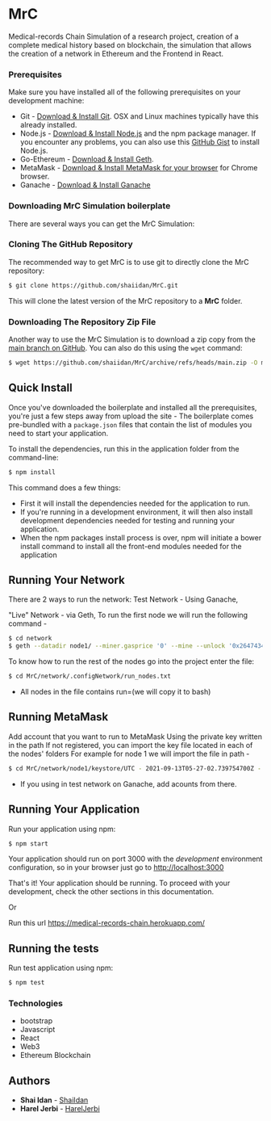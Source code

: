 # MrC
Medical-records Chain
Simulation of a research project, 
creation of a complete medical history based on blockchain, the simulation that allows the creation of a network in Ethereum and the Frontend in React.

### Prerequisites
Make sure you have installed all of the following prerequisites on your development machine:
* Git - [Download & Install Git](https://git-scm.com/downloads). OSX and Linux machines typically have this already installed.
* Node.js - [Download & Install Node.js](https://nodejs.org/en/download/) and the npm package manager. If you encounter any  problems, you can also use this [GitHub Gist](https://gist.github.com/isaacs/579814) to install Node.js.
* Go-Ethereum - [Download & Install Geth](https://geth.ethereum.org/downloads/).
* MetaMask - [Download & Install MetaMask for your browser](https://metamask.io/download) for Chrome browser.
* Ganache - [Download & Install Ganache](https://www.trufflesuite.com/ganache)


### Downloading MrC Simulation boilerplate

There are several ways you can get the MrC Simulation:

### Cloning The GitHub Repository
The recommended way to get MrC is to use git to directly clone the MrC repository:

```bash
$ git clone https://github.com/shaiidan/MrC.git
```

This will clone the latest version of the MrC repository to a **MrC** folder.

### Downloading The Repository Zip File
Another way to use the MrC Simulation is to download a zip copy from the [main branch on GitHub](https://github.com/shaiidan/MrC/archive/refs/heads/main.zip). You can also do this using the `wget` command:

```bash
$ wget https://github.com/shaiidan/MrC/archive/refs/heads/main.zip -O mrc.zip; unzip mrc.zip; rm mrc.zip
```

## Quick Install

Once you've downloaded the boilerplate and installed all the prerequisites, you're just a few steps away from upload the site - 
The boilerplate comes pre-bundled with a `package.json` files that contain the list of modules you need to start your application.

To install the dependencies, run this in the application folder from the command-line:

```bash
$ npm install
```

This command does a few things:
* First it will install the dependencies needed for the application to run.
* If you're running in a development environment, it will then also install development dependencies needed for testing and running your application.
* When the npm packages install process is over, npm will initiate a bower install command to install all the front-end modules needed for the application

## Running Your Network

There are 2 ways to run the network:
Test Network - Using Ganache,

"Live" Network - via Geth,
To run the first node we will run the following command -

```bash
$ cd network
$ geth --datadir node1/ --miner.gasprice '0' --mine --unlock '0x26474347e1c57Fcc59F10675E196ba46a101205c' --password node1/password.txt --syncmode 'full' --port 40310 --http --http.port 8501 --http.addr '0.0.0.0' --http.vhosts "*"   --http.api 'admin,debug,web3,eth,txpool,personal,clique,miner,net' --ipcdisable --nodiscover --networkid 1405 --allow-insecure-unlock  --verbosity 3 --light.serve 1000
```

To know how to run the rest of the nodes go into the project enter the file:

```bash
$ cd MrC/network/.configNetwork/run_nodes.txt
```
* All nodes in the file contains run=(we will copy it to bash)

## Running MetaMask

Add account that you want to run to MetaMask 
Using the private key written in the path
If not registered, you can import the key file located in each of the nodes' folders
For example for node 1 we will import the file in path -


```bash
$ cd MrC/network/node1/keystore/UTC - 2021-09-13T05-27-02.739754700Z - 26474347e1c57fcc59f10675e196ba46a101205
```

* If you using in test network on Ganache, add acounts from there. 


## Running Your Application

Run your application using npm:

```bash
$ npm start
```

Your application should run on port 3000 with the *development* environment configuration, so in your browser just go to [http://localhost:3000](http://localhost:3000)

That's it! Your application should be running. To proceed with your development, check the other sections in this documentation.

Or 

Run this url https://medical-records-chain.herokuapp.com/

## Running the tests

Run test application using npm:

```bash
$ npm test
```



### Technologies

* bootstrap
* Javascript
* React
* Web3
* Ethereum Blockchain

## Authors
* **Shai Idan** - [ShaiIdan](https://github.com/shaiidan)
* **Harel Jerbi** - [HarelJerbi](https://github.com/harel159)



